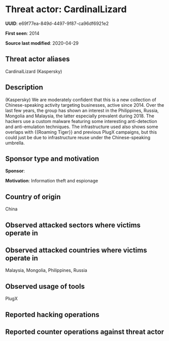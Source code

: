 # Threat actor: CardinalLizard

**UUID**: e69f77ea-849d-4497-9f87-ca96df6921e2

**First seen**: 2014

**Source last modified**: 2020-04-29

## Threat actor aliases

CardinalLizard (Kaspersky)

## Description

(Kaspersky) We are moderately confident that this is a new collection of Chinese-speaking activity targeting businesses, active since 2014. Over the last few years, the group has shown an interest in the Philippines, Russia, Mongolia and Malaysia, the latter especially prevalent during 2018. The hackers use a custom malware featuring some interesting anti-detection and anti-emulation techniques. The infrastructure used also shows some overlaps with {{Roaming Tiger}} and previous PlugX campaigns, but this could just be due to infrastructure reuse under the Chinese-speaking umbrella.

## Sponsor type and motivation

**Sponsor**: 

**Motivation**: Information theft and espionage


## Country of origin

China

## Observed attacked sectors where victims operate in



## Observed attacked countries where victims operate in

Malaysia, Mongolia, Philippines, Russia

## Observed usage of tools

PlugX

## Reported hacking operations



## Reported counter operations against threat actor






